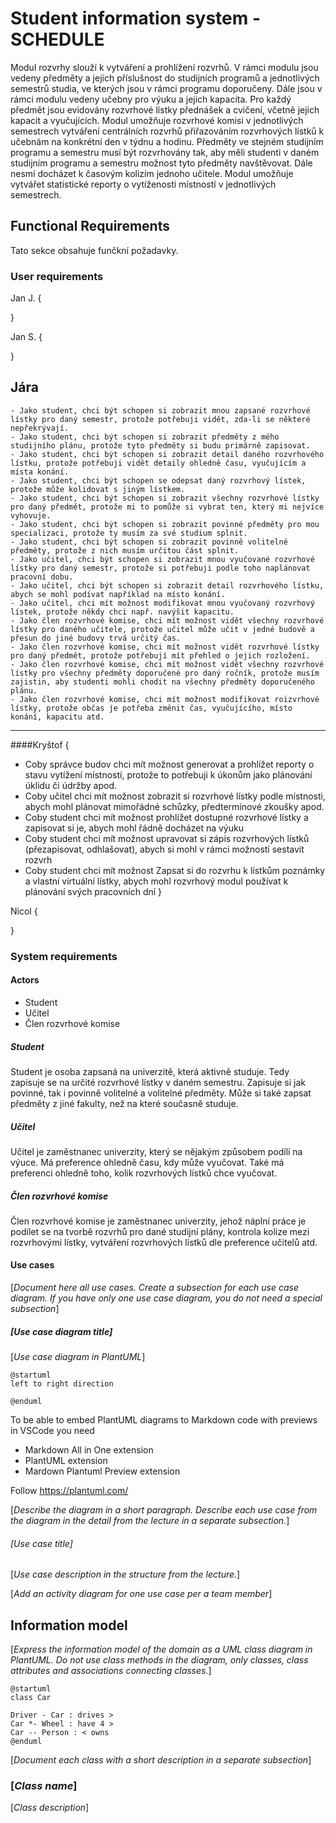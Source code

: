 # Student information system - SCHEDULE

Modul rozvrhy slouží k vytváření a prohlížení rozvrhů. V rámci modulu jsou vedeny předměty a jejich příslušnost do studijních programů a jednotlivých semestrů studia, ve kterých jsou v rámci programu doporučeny. Dále jsou v rámci modulu vedeny učebny pro výuku a jejich kapacita. Pro každý předmět jsou evidovány rozvrhové lístky přednášek a cvičení, včetně jejich kapacit a vyučujících. Modul umožňuje rozvrhové komisi v jednotlivých semestrech vytváření centrálních rozvrhů přiřazováním rozvrhových lístků k učebnám na konkrétní den v týdnu a hodinu. Předměty ve stejném studijním programu a semestru musí být rozvrhovány tak, aby měli studenti v daném studijním programu a semestru možnost tyto předměty navštěvovat. Dále nesmí docházet k časovým kolizím jednoho učitele. Modul umožňuje vytvářet statistické reporty o vytíženosti místností v jednotlivých semestrech. 

## Functional Requirements

Tato sekce obsahuje funčkní požadavky.

### User requirements
Jan J.
{

}

Jan S. 
{

}

Jára
---
    - Jako student, chci být schopen si zobrazit mnou zapsané rozvrhové lístky pro daný semestr, protože potřebuji vidět, zda-li se některé nepřekrývají.
    - Jako student, chci být schopen si zobrazit předměty z mého studijního plánu, protože tyto předměty si budu primárně zapisovat.
    - Jako student, chci být schopen si zobrazit detail daného rozvrhového lístku, protože potřebuji vidět detaily ohledně času, vyučujícím a místa konání.
    - Jako student, chci být schopen se odepsat daný rozvrhový lístek, protože může kolidovat s jiným lístkem.
    - Jako student, chci být schopen si zobrazit všechny rozvrhové lístky pro daný předmět, protože mi to pomůže si vybrat ten, který mi nejvíce vyhovuje.
    - Jako student, chci být schopen si zobrazit povinné předměty pro mou specializaci, protože ty musím za své studium splnit.
    - Jako student, chci být schopen si zobrazit povinně volitelné předměty, protože z nich musím určitou část splnit.
    - Jako učitel, chci být schopen si zobrazit mnou vyučované rozvrhové lístky pro daný semestr, protože si potřebuji podle toho naplánovat pracovní dobu.
    - Jako učitel, chci být schopen si zobrazit detail rozvrhového lístku, abych se mohl podívat například na místo konání.
    - Jako učitel, chci mít možnost modifikovat mnou vyučovaný rozvrhový lístek, protože někdy chci např. navýšit kapacitu.
    - Jako člen rozvrhové komise, chci mít možnost vidět všechny rozvrhové lístky pro daného učitele, protože učitel může učit v jedné budově a přesun do jiné budovy trvá určitý čas.
    - Jako člen rozvrhové komise, chci mít možnost vidět rozvrhové lístky pro daný předmět, protože potřebují mít přehled o jejich rozložení.
    - Jako člen rozvrhové komise, chci mít možnost vidět všechny rozvrhové lístky pro všechny předměty doporučené pro daný ročník, protože musím zajistin, aby studenti mohli chodit na všechny předměty doporučeného plánu. 
    - Jako člen rozvrhové komise, chci mít možnost modifikovat roizvrhové lístky, protože občas je potřeba změnit čas, vyučujícího, místo konání, kapacitu atd. 
---

####Kryštof
{
 - Coby správce budov chci mít možnost generovat a prohlížet reporty o stavu vytížení místností, protože to potřebuji k úkonům jako plánování úklidu či údržby apod.
 - Coby učitel chci mít možnost zobrazit si rozvrhové lístky podle místnosti, abych mohl plánovat mimořádné schůzky, předtermínové zkoušky apod.
 - Coby student chci mít možnost prohlížet dostupné rozvrhové lístky a zapisovat si je, abych mohl řádně docházet na výuku
 - Coby student chci mít možnost upravovat si zápis rozvrhových lístků (přezapisovat, odhlašovat), abych si mohl v rámci možností sestavit rozvrh
 - Coby student chci mít možnost Zapsat si do rozvrhu k lístkům poznámky a vlastní virtuální lístky, abych mohl rozvrhový modul používat k plánování svých pracovních dní 
}

Nicol
{

}

### System requirements

#### Actors
 - Student
 - Učitel
 - Člen rozvrhové komise

##### Student
Student je osoba zapsaná na univerzitě, která aktivně studuje. Tedy zapisuje se na určité rozvrhové lístky v daném semestru. Zapisuje si jak povinné, tak i povinně volitelné a volitelné předměty. Může si také zapsat předměty z jiné fakulty, než na které současně studuje.

##### Učitel
Učitel je zaměstnanec univerzity, který se nějakým způsobem podílí na výuce. Má preference ohledně času, kdy může vyučovat. Také má preferenci ohledně toho, kolik rozvrhových lístků chce vyučovat.

##### Člen rozvrhové komise
Člen rozvrhové komise je zaměstnanec univerzity, jehož náplní práce je podílet se na tvorbě rozvrhů pro dané studijní plány, kontrola kolize mezi rozvrhovými lístky,
vytváření rozvrhových lístků dle preference učitelů atd.

#### Use cases

[*Document here all use cases. Create a subsection for each use case diagram. If you have only one use case diagram, you do not need a special subsection*]

##### [*Use case diagram title*]

[*Use case diagram in PlantUML*]

```plantuml
@startuml
left to right direction

@enduml
```

To be able to embed PlantUML diagrams to Markdown code with previews in VSCode you need
* Markdown All in One extension
* PlantUML extension
* Mardown Plantuml Preview extension

Follow https://plantuml.com/

[*Describe the diagram in a short paragraph. Describe each use case from the diagram in the detail from the lecture in a separate subsection.*]

###### [*Use case title*]

[*Use case description in the structure from the lecture.*]

[*Add an activity diagram for one use case per a team member*]

## Information model

[*Express the information model of the domain as a UML class diagram in PlantUML. Do not use class methods in the diagram, only classes, class attributes and associations connecting classes.*]

```plantuml
@startuml
class Car

Driver - Car : drives >
Car *- Wheel : have 4 >
Car -- Person : < owns
@enduml
```

[*Document each class with a short description in a separate subsection*]

### [*Class name*]

[*Class description*]
